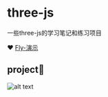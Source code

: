 # three-js
一些three-js的学习笔记和练习项目

 :heart:  [Fly-演示](https://skadieyes.github.io/three-js/app/flyGame/index.html)

## project

![alt text](https://skadieyes.github.io/three-js/img/three-js.png "Three.js")


